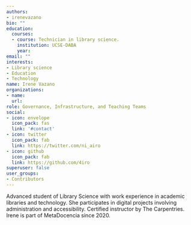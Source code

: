 ```yaml
---
authors:
- irenevazano
bio: ""
education:
  courses:
  - course: Technician in library science.
    institution: UCSE-DABA 
    year: 
email: ""
interests:
- Library science
- Education
- Technology
name: Irene Vazano
organizations:
- name: 
  url: 
role: Governance, Infrastructure, and Teaching Teams
social:
- icon: envelope
  icon_pack: fas
  link: '#contact'
- icon: twitter
  icon_pack: fab
  link: https://twitter.com/ni_airo
- icon: github
  icon_pack: fab
  link: https://github.com/4iro
superuser: false
user_groups:
- Contributors
---
```


Advanced student of Library Science with work experience in academic libraries and technology. She participates in digital projects involving administration and accessibility. Certified instructor by The Carpentries. Irene is part of MetaDocencia since 2020.


